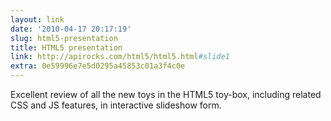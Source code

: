 ```yaml
---
layout: link
date: '2010-04-17 20:17:19'
slug: html5-presentation
title: HTML5 presentation
link: http://apirocks.com/html5/html5.html#slide1
extra: 0e59996e7e5d0295a45853c01a3f4c0e
---
```


Excellent review of all the new toys in the HTML5 toy-box, including related CSS and JS features, in interactive slideshow form.
